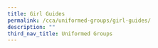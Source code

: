 ```yaml
---
title: Girl Guides
permalink: /cca/uniformed-groups/girl-guides/
description: ""
third_nav_title: Uniformed Groups
---
```

